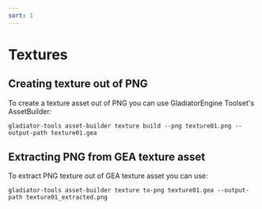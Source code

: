 ```yaml
---
sort: 1
---
```


# Textures

## Creating texture out of PNG

To create a texture asset out of PNG you can use GladiatorEngine Toolset's AssetBuilder:
```shell
gladiator-tools asset-builder texture build --png texture01.png --output-path texture01.gea
```

## Extracting PNG from GEA texture asset

To extract PNG texture out of GEA texture asset you can use:
```shell
gladiator-tools asset-builder texture to-png texture01.gea --output-path texture01_extracted.png
```

